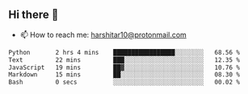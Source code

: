 ## Hi there 👋
- 📫 How to reach me: harshitar10@protonmail.com  
<!--START_SECTION:waka-->

```txt
Python       2 hrs 4 mins    █████████████████░░░░░░░░   68.56 %
Text         22 mins         ███░░░░░░░░░░░░░░░░░░░░░░   12.35 %
JavaScript   19 mins         ██▓░░░░░░░░░░░░░░░░░░░░░░   10.76 %
Markdown     15 mins         ██░░░░░░░░░░░░░░░░░░░░░░░   08.30 %
Bash         0 secs          ░░░░░░░░░░░░░░░░░░░░░░░░░   00.02 %
```

<!--END_SECTION:waka-->

<!--
**hharshitarora/hharshitarora** is a ✨ _special_ ✨ repository because its `README.md` (this file) appears on your GitHub profile.

Here are some ideas to get you started:

- 🔭 I’m currently working on ...
- 🌱 I’m currently learning ...
- 👯 I’m looking to collaborate on ...
- 🤔 I’m looking for help with ...
- 💬 Ask me about ...
- 📫 How to reach me: ...
- 😄 Pronouns: ...
- ⚡ Fun fact: ...
-->
